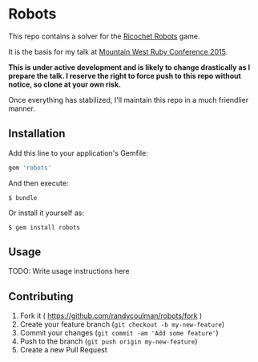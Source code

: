 # Robots

This repo contains a solver for the [Ricochet Robots](http://boardgamegeek.com/boardgame/51/ricochet-robots) game.

It is the basis for my talk at [Mountain West Ruby Conference 2015](http://mtnwestrubyconf.org/).

**This is under active development and is likely to change drastically as I prepare the talk.
I reserve the right to force push to this repo without notice, so clone at your own risk.**

Once everything has stabilized, I'll maintain this repo in a much friendlier manner.


## Installation

Add this line to your application's Gemfile:

```ruby
gem 'robots'
```

And then execute:

    $ bundle

Or install it yourself as:

    $ gem install robots

## Usage

TODO: Write usage instructions here

## Contributing

1. Fork it ( https://github.com/randycoulman/robots/fork )
2. Create your feature branch (`git checkout -b my-new-feature`)
3. Commit your changes (`git commit -am 'Add some feature'`)
4. Push to the branch (`git push origin my-new-feature`)
5. Create a new Pull Request
